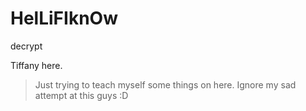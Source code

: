 # HelLiFIknOw
decrypt

Tiffany here. 
> Just trying to teach myself some things on here. 
Ignore my sad attempt at this guys :D

